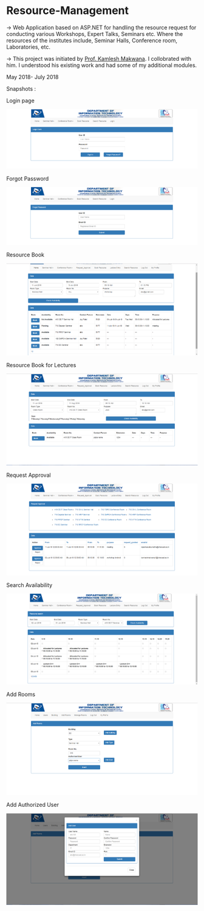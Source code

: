 # Resource-Management
-> Web Application based on ASP.NET for handling the resource request for conducting various Workshops, Expert Talks, Seminars etc. Where the resources of the institutes include, Seminar Halls, Conference room, Laboratories, etc.

-> This project was initiated by [Prof. Kamlesh Makwana](https://github.com/kamlesh-it). I collobrated with him. I understood his existing work and had some of my additional modules.

May 2018- July 2018

Snapshots :

Login page

![Login page](https://github.com/Kashyap-Nirmal/Resource-Management/blob/master/Snap/Login.png)

Forgot Password

![Forgot Password](https://github.com/Kashyap-Nirmal/Resource-Management/blob/master/Snap/Forgot_Password.png)

Resource Book

![Resource Book](https://github.com/Kashyap-Nirmal/Resource-Management/blob/master/Snap/Reource_Book.png)

Resource Book for Lectures

![Resource Book for Lectures](https://github.com/Kashyap-Nirmal/Resource-Management/blob/master/Snap/Resource_Book(lec).png)

Request Approval

![Request Approval](https://github.com/Kashyap-Nirmal/Resource-Management/blob/master/Snap/RequestApproval.png)

Search Availability

![Search Availability](https://github.com/Kashyap-Nirmal/Resource-Management/blob/master/Snap/search.png)

Add Rooms

![Add Rooms](https://github.com/Kashyap-Nirmal/Resource-Management/blob/master/Snap/AddRooms.png)

Add Authorized User

![Add Authorized User](https://github.com/Kashyap-Nirmal/Resource-Management/blob/master/Snap/Authorised_user(popup).png)
